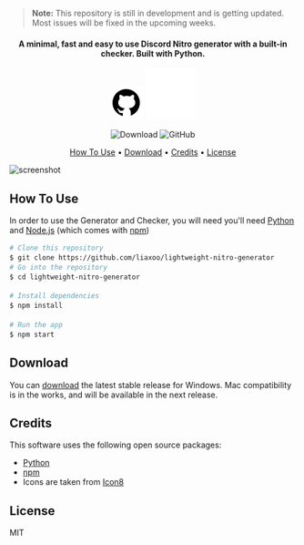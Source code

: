 
> **Note:**
> This repository is still in development and is getting updated. Most issues will be fixed in the upcoming weeks.

<h4 align="center">A minimal, fast and easy to use Discord Nitro generator with a built-in checker. Built with Python.</h4>

<div align="center">

<img src="images/github.svg">
<img src="images/python.svg">

![Download](https://img.shields.io/badge/Download-%23313131.svg?style=for-the-badge&logo=Github&logoColor=white)
![GitHub](https://img.shields.io/github/license/liaxoo/lightweight-nitro-generator?style=for-the-badge)


</div>


<p align="center">
  <a href="#how-to-use">How To Use</a> •
  <a href="#download">Download</a> •
  <a href="#credits">Credits</a> •
  <a href="#license">License</a>
</p>

![screenshot](https://raw.githubusercontent.com/amitmerchant1990/electron-markdownify/master/app/img/markdownify.gif)

## How To Use

In order to use the Generator and Checker, you will need you'll need [Python](https://python.com) and [Node.js](http://npmjs.com) (which comes with [npm](http://npmjs.com))

```bash
# Clone this repository
$ git clone https://github.com/liaxoo/lightweight-nitro-generator
# Go into the repository
$ cd lightweight-nitro-generator

# Install dependencies
$ npm install

# Run the app
$ npm start
```

## Download

You can [download](https://github.com/liaxoo/lightweight-nitro-generator/releases) the latest stable release for Windows. Mac compatibility is in the works, and will be available in the next release.

## Credits

This software uses the following open source packages:

- [Python](http://python.org/)
- [npm](https://npmjs.org/)
- Icons are taken from [Icon8](https://icons8.com/)


## License
MIT
